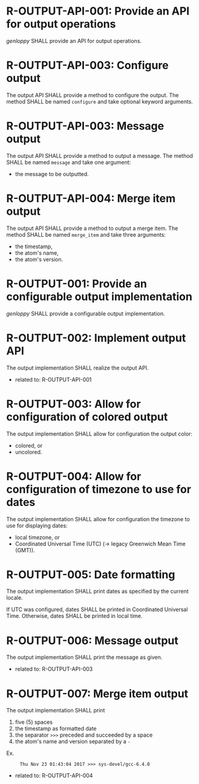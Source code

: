 # R-OUTPUT-API-001: Provide an API for output operations #
*genloppy* SHALL provide an API for output operations.

# R-OUTPUT-API-003: Configure output #
The output API SHALL provide a method to configure the output. The method SHALL be named `configure` and take optional keyword arguments.

# R-OUTPUT-API-003: Message output #
The output API SHALL provide a method to output a message. The method SHALL be named `message` and take one argument:
-   the message to be outputted.

# R-OUTPUT-API-004: Merge item output #
The output API SHALL provide a method to output a merge item. The method SHALL be named `merge_item` and take three arguments:
-   the timestamp,
-   the atom's name,
-   the atom's version.


# R-OUTPUT-001: Provide an configurable output implementation #
*genloppy* SHALL provide a configurable output implementation.

# R-OUTPUT-002: Implement output API #
The output implementation SHALL realize the output API.

*   related to: R-OUTPUT-API-001

# R-OUTPUT-003: Allow for configuration of colored output #
The output implementation SHALL allow for configuration the output color:
-   colored, or
-   uncolored.

# R-OUTPUT-004: Allow for configuration of timezone to use for dates #
The output implementation SHALL allow for configuration the timezone to use for displaying dates:
-   local timezone, or
-   Coordinated Universal Time (UTC) (-> legacy Greenwich Mean Time (GMT)).

# R-OUTPUT-005: Date formatting #
The output implementation SHALL print dates as specified by the current locale.

If UTC was configured, dates SHALL be printed in Coordinated Universal Time.
Otherwise, dates SHALL be printed in local time.

# R-OUTPUT-006: Message output #
The output implementation SHALL print the message as given.

*   related to: R-OUTPUT-API-003

# R-OUTPUT-007: Merge item output #
The output implementation SHALL print
1. five (5) spaces
2. the timestamp as formatted date
3. the separator `>>>` preceded and succeeded by a space
4. the atom's name and version separated by a `-`

Ex.
```
     Thu Nov 23 01:43:04 2017 >>> sys-devel/gcc-6.4.0
```

*   related to: R-OUTPUT-API-004
